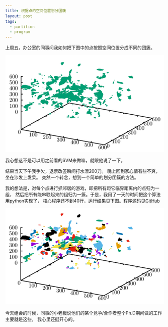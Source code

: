 ```yaml
---
title: 根据点的空间位置划分团簇
layout: post
tags:
  - partition
  - program
---
```


上周五，办公室的同事问我如何把下图中的点按照空间位置分成不同的团簇。

![](/media/files/2016/08/22/before.png)

我心想这不是可以用之前看的SVM来做嘛，就跟他说了一下。

结果当天下午我手欠，退票改签瞬间打水漂200刀。
晚上回到家心情有些不爽，坐在沙发上发呆。
突然一个转念，想到一个简单的划分团簇的方法。

我的想法是，对每个点进行抓邻居的游戏，即把所有距它临界距离内的点归为一组，
然后把所有能串联起来的组归为一簇。于是，我用了一天的时间把这个算法用python实现了，
核心程序还不到40行，运行结果见下图。程序源码见[GitHub](https://github.com/shengjin/trace_clusters)

![](/media/files/2016/08/22/after.png)

今天组会的时候，同事的小老板说他们的某个竞争/合作者整个Ph.D期间做的工作主要就是这些，
我心里还挺开心的。
